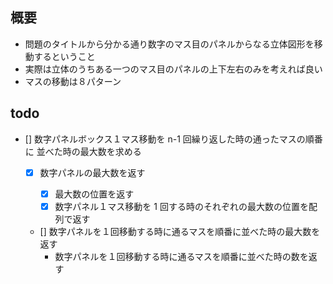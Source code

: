 ## 概要

- 問題のタイトルから分かる通り数字のマス目のパネルからなる立体図形を移動するということ
- 実際は立体のうちある一つのマス目のパネルの上下左右のみを考えれば良い
- マスの移動は８パターン

## todo

- [] 数字パネルボックス１マス移動を n-1 回繰り返した時の通ったマスの順番に
  並べた時の最大数を求める

  - [x] 数字パネルの最大数を返す

    - [x] 最大数の位置を返す
    - [x] 数字パネル１マス移動を 1 回する時のそれぞれの最大数の位置を配列で返す

  - [] 数字パネルを１回移動する時に通るマスを順番に並べた時の最大数を返す
    - 数字パネルを１回移動する時に通るマスを順番に並べた時の数を返す
